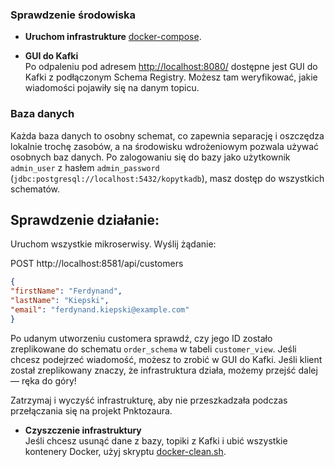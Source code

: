 
### Sprawdzenie środowiska

- **Uruchom infrastrukture**  [docker-compose](infrastructure/docker-compose.yml).

- **GUI do Kafki**  
  Po odpaleniu pod adresem [http://localhost:8080/](http://localhost:8080/) dostępne jest GUI do Kafki z podłączonym Schema Registry. Możesz tam weryfikować, jakie wiadomości pojawiły się na danym topicu.

### Baza danych

Każda baza danych to osobny schemat, co zapewnia separację i oszczędza lokalnie trochę zasobów, a na środowisku wdrożeniowym pozwala używać osobnych baz danych.
Po zalogowaniu się do bazy jako użytkownik `admin_user` z hasłem `admin_password` (`jdbc:postgresql://localhost:5432/kopytkadb`), masz dostęp do wszystkich schematów.


## Sprawdzenie działanie:

Uruchom wszystkie mikroserwisy.
Wyślij żądanie:

POST http://localhost:8581/api/customers

```json
{
"firstName": "Ferdynand",
"lastName": "Kiepski",
"email": "ferdynand.kiepski@example.com"
}
```

Po udanym utworzeniu customera sprawdź, czy jego ID zostało zreplikowane do schematu `order_schema` w tabeli `customer_view`.
Jeśli chcesz podejrzeć wiadomość, możesz to zrobić w GUI do Kafki.
Jeśli klient został zreplikowany znaczy, że infrastruktura działa, możemy przejść dalej — ręka do góry!

Zatrzymaj i wyczyść infrastrukturę, aby nie przeszkadzała podczas przełączania się na projekt Pnktozaura.

- **Czyszczenie infrastruktury**  
  Jeśli chcesz usunąć dane z bazy, topiki z Kafki i ubić wszystkie kontenery Docker, użyj skryptu [docker-clean.sh](infrastructure/docker-clean.sh).


